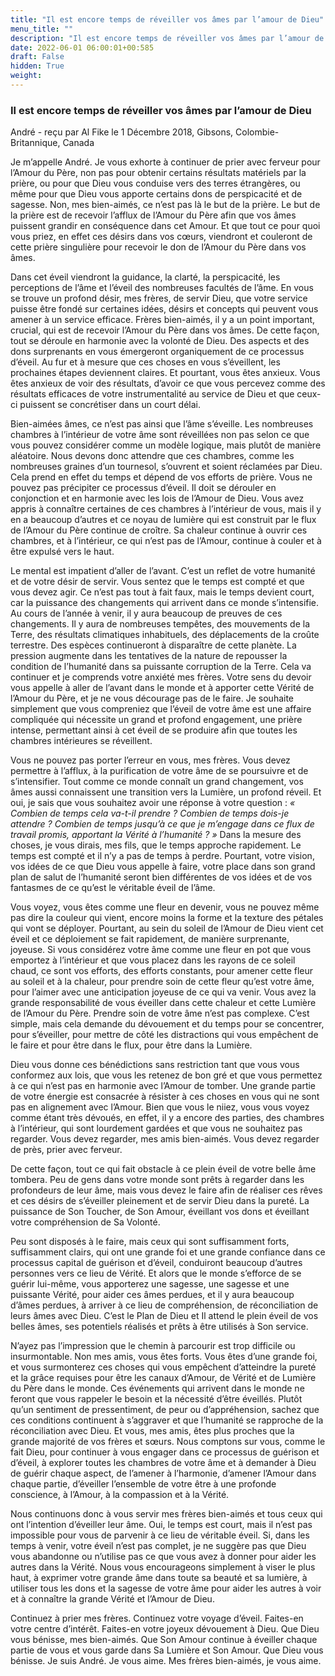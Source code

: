 ```yaml
---
title: "Il est encore temps de réveiller vos âmes par l’amour de Dieu"
menu_title: ""
description: "Il est encore temps de réveiller vos âmes par l’amour de Dieu"
date: 2022-06-01 06:00:01+00:585
draft: False
hidden: True
weight:
---
```

### Il est encore temps de réveiller vos âmes par l’amour de Dieu

André - reçu par Al Fike le 1 Décembre 2018, Gibsons, Colombie-Britannique, Canada

Je m’appelle André. Je vous exhorte à continuer de prier avec ferveur pour l’Amour du Père, non pas pour obtenir certains résultats matériels par la prière, ou pour que Dieu vous conduise vers des terres étrangères, ou même pour que Dieu vous apporte certains dons de perspicacité et de sagesse. Non, mes bien-aimés, ce n’est pas là le but de la prière. Le but de la prière est de recevoir l’afflux de l’Amour du Père afin que vos âmes puissent grandir en conséquence dans cet Amour. Et que tout ce pour quoi vous priez, en effet ces désirs dans vos cœurs, viendront et couleront de cette prière singulière pour recevoir le don de l’Amour du Père dans vos âmes.

Dans cet éveil viendront la guidance, la clarté, la perspicacité, les perceptions de l’âme et l’éveil des nombreuses facultés de l’âme. En vous se trouve un profond désir, mes frères, de servir Dieu, que votre service puisse être fondé sur certaines idées, désirs et concepts qui peuvent vous amener à un service efficace. Frères bien-aimés, il y a un point important, crucial, qui est de recevoir l’Amour du Père dans vos âmes. De cette façon, tout se déroule en harmonie avec la volonté de Dieu. Des aspects et des dons surprenants en vous émergeront organiquement de ce processus d’éveil. Au fur et à mesure que ces choses en vous s’éveillent, les prochaines étapes deviennent claires. Et pourtant, vous êtes anxieux. Vous êtes anxieux de voir des résultats, d’avoir ce que vous percevez comme des résultats efficaces de votre instrumentalité au service de Dieu et que ceux-ci puissent se concrétiser dans un court délai.

Bien-aimées âmes, ce n’est pas ainsi que l’âme s’éveille. Les nombreuses chambres à l’intérieur de votre âme sont réveillées non pas selon ce que vous pouvez considérer comme un modèle logique, mais plutôt de manière aléatoire. Nous devons donc attendre que ces chambres, comme les nombreuses graines d’un tournesol, s’ouvrent et soient réclamées par Dieu. Cela prend en effet du temps et dépend de vos efforts de prière. Vous ne pouvez pas précipiter ce processus d’éveil. Il doit se dérouler en conjonction et en harmonie avec les lois de l’Amour de Dieu. Vous avez appris à connaître certaines de ces chambres à l’intérieur de vous, mais il y en a beaucoup d’autres et ce noyau de lumière qui est construit par le flux de l’Amour du Père continue de croître. Sa chaleur continue à ouvrir ces chambres, et à l’intérieur, ce qui n’est pas de l’Amour, continue à couler et à être expulsé vers le haut.

Le mental est impatient d’aller de l’avant. C’est un reflet de votre humanité et de votre désir de servir. Vous sentez que le temps est compté et que vous devez agir. Ce n’est pas tout à fait faux, mais le temps devient court, car la puissance des changements qui arrivent dans ce monde s’intensifie. Au cours de l’année à venir, il y aura beaucoup de preuves de ces changements. Il y aura de nombreuses tempêtes, des mouvements de la Terre, des résultats climatiques inhabituels, des déplacements de la croûte terrestre. Des espèces continueront à disparaître de cette planète. La pression augmente dans les tentatives de la nature de repousser la condition de l’humanité dans sa puissante corruption de la Terre. Cela va continuer et je comprends votre anxiété mes frères. Votre sens du devoir vous appelle à aller de l’avant dans le monde et à apporter cette Vérité de l’Amour du Père, et je ne vous décourage pas de le faire. Je souhaite simplement que vous compreniez que l’éveil de votre âme est une affaire compliquée qui nécessite un grand et profond engagement, une prière intense, permettant ainsi à cet éveil de se produire afin que toutes les chambres intérieures se réveillent.

Vous ne pouvez pas porter l’erreur en vous, mes frères. Vous devez permettre à l’afflux, à la purification de votre âme de se poursuivre et de s’intensifier. Tout comme ce monde connaît un grand changement, vos âmes aussi connaissent une transition vers la Lumière, un profond réveil. Et oui, je sais que vous souhaitez avoir une réponse à votre question : *« Combien de temps cela va-t-il prendre ? Combien de temps dois-je attendre ? Combien de temps jusqu’à ce que je m’engage dans ce flux de travail promis, apportant la Vérité à l’humanité ? »* Dans la mesure des choses, je vous dirais, mes fils, que le temps approche rapidement. Le temps est compté et il n’y a pas de temps à perdre. Pourtant, votre vision, vos idées de ce que Dieu vous appelle à faire, votre place dans son grand plan de salut de l’humanité seront bien différentes de vos idées et de vos fantasmes de ce qu’est le véritable éveil de l’âme.

Vous voyez, vous êtes comme une fleur en devenir, vous ne pouvez même pas dire la couleur qui vient, encore moins la forme et la texture des pétales qui vont se déployer. Pourtant, au sein du soleil de l’Amour de Dieu vient cet éveil et ce déploiement se fait rapidement, de manière surprenante, joyeuse. Si vous considérez votre âme comme une fleur en pot que vous emportez à l’intérieur et que vous placez dans les rayons de ce soleil chaud, ce sont vos efforts, des efforts constants, pour amener cette fleur au soleil et à la chaleur, pour prendre soin de cette fleur qu’est votre âme, pour l’aimer avec une anticipation joyeuse de ce qui va venir. Vous avez la grande responsabilité de vous éveiller dans cette chaleur et cette Lumière de l’Amour du Père. Prendre soin de votre âme n’est pas complexe. C’est simple, mais cela demande du dévouement et du temps pour se concentrer, pour s’éveiller, pour mettre de côté les distractions qui vous empêchent de le faire et pour être dans le flux, pour être dans la Lumière.

Dieu vous donne ces bénédictions sans restriction tant que vous vous conformez aux lois, que vous les retenez de bon gré et que vous permettez à ce qui n’est pas en harmonie avec l’Amour de tomber. Une grande partie de votre énergie est consacrée à résister à ces choses en vous qui ne sont pas en alignement avec l’Amour. Bien que vous le niiez, vous vous voyez comme étant très dévoués, en effet, il y a encore des parties, des chambres à l’intérieur, qui sont lourdement gardées et que vous ne souhaitez pas regarder. Vous devez regarder, mes amis bien-aimés. Vous devez regarder de près, prier avec ferveur.

De cette façon, tout ce qui fait obstacle à ce plein éveil de votre belle âme tombera. Peu de gens dans votre monde sont prêts à regarder dans les profondeurs de leur âme, mais vous devez le faire afin de réaliser ces rêves et ces désirs de s’éveiller pleinement et de servir Dieu dans la pureté. La puissance de Son Toucher, de Son Amour, éveillant vos dons et éveillant votre compréhension de Sa Volonté.

Peu sont disposés à le faire, mais ceux qui sont suffisamment forts, suffisamment clairs, qui ont une grande foi et une grande confiance dans ce processus capital de guérison et d’éveil, conduiront beaucoup d’autres personnes vers ce lieu de Vérité. Et alors que le monde s’efforce de se guérir lui-même, vous apporterez une sagesse, une sagesse et une puissante Vérité, pour aider ces âmes perdues, et il y aura beaucoup d’âmes perdues, à arriver à ce lieu de compréhension, de réconciliation de leurs âmes avec Dieu. C’est le Plan de Dieu et Il attend le plein éveil de vos belles âmes, ses potentiels réalisés et prêts à être utilisés à Son service.

N’ayez pas l’impression que le chemin à parcourir est trop difficile ou insurmontable. Non mes amis, vous êtes forts. Vous êtes d’une grande foi, et vous surmonterez ces choses qui vous empêchent d’atteindre la pureté et la grâce requises pour être les canaux d’Amour, de Vérité et de Lumière du Père dans le monde. Ces événements qui arrivent dans le monde ne feront que vous rappeler le besoin et la nécessité d’être éveillés. Plutôt qu’un sentiment de pressentiment, de peur ou d’appréhension, sachez que ces conditions continuent à s’aggraver et que l’humanité se rapproche de la réconciliation avec Dieu. Et vous, mes amis, êtes plus proches que la grande majorité de vos frères et sœurs. Nous comptons sur vous, comme le fait Dieu, pour continuer à vous engager dans ce processus de guérison et d’éveil, à explorer toutes les chambres de votre âme et à demander à Dieu de guérir chaque aspect, de l’amener à l’harmonie, d’amener l’Amour dans chaque partie, d’éveiller l’ensemble de votre être à une profonde conscience, à l’Amour, à la compassion et à la Vérité.

Nous continuons donc à vous servir mes frères bien-aimés et tous ceux qui ont l’intention d’éveiller leur âme. Oui, le temps est court, mais il n’est pas impossible pour vous de parvenir à ce lieu de véritable éveil. Si, dans les temps à venir, votre éveil n’est pas complet, je ne suggère pas que Dieu vous abandonne ou n’utilise pas ce que vous avez à donner pour aider les autres dans la Vérité. Nous vous encourageons simplement à viser le plus haut, à exprimer votre grande âme dans toute sa beauté et sa lumière, à utiliser tous les dons et la sagesse de votre âme pour aider les autres à voir et à connaître la grande Vérité et l’Amour de Dieu.

Continuez à prier mes frères. Continuez votre voyage d’éveil. Faites-en votre centre d’intérêt. Faites-en votre joyeux dévouement à Dieu. Que Dieu vous bénisse, mes bien-aimés. Que Son Amour continue à éveiller chaque partie de vous et vous garde dans Sa Lumière et Son Amour. Que Dieu vous bénisse. Je suis André. Je vous aime. Mes frères bien-aimés, je vous aime.



